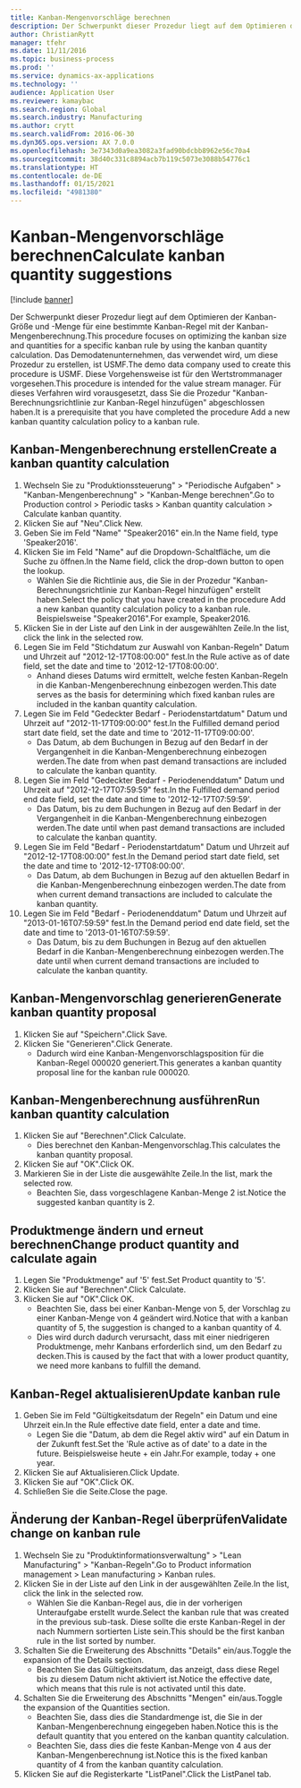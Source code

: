 ```yaml
---
title: Kanban-Mengenvorschläge berechnen
description: Der Schwerpunkt dieser Prozedur liegt auf dem Optimieren der Kanban-Größe und -Menge für eine bestimmte Kanban-Regel mit der Kanban-Mengenberechnung.
author: ChristianRytt
manager: tfehr
ms.date: 11/11/2016
ms.topic: business-process
ms.prod: ''
ms.service: dynamics-ax-applications
ms.technology: ''
audience: Application User
ms.reviewer: kamaybac
ms.search.region: Global
ms.search.industry: Manufacturing
ms.author: crytt
ms.search.validFrom: 2016-06-30
ms.dyn365.ops.version: AX 7.0.0
ms.openlocfilehash: 3e7343d0a9ea3082a3fad90bdcbb8962e56c70a4
ms.sourcegitcommit: 38d40c331c8894acb7b119c5073e3088b54776c1
ms.translationtype: HT
ms.contentlocale: de-DE
ms.lasthandoff: 01/15/2021
ms.locfileid: "4981380"
---
```

# <a name="calculate-kanban-quantity-suggestions"></a><span data-ttu-id="56ace-103">Kanban-Mengenvorschläge berechnen</span><span class="sxs-lookup"><span data-stu-id="56ace-103">Calculate kanban quantity suggestions</span></span>

[!include [banner](../../includes/banner.md)]

<span data-ttu-id="56ace-104">Der Schwerpunkt dieser Prozedur liegt auf dem Optimieren der Kanban-Größe und -Menge für eine bestimmte Kanban-Regel mit der Kanban-Mengenberechnung.</span><span class="sxs-lookup"><span data-stu-id="56ace-104">This procedure focuses on optimizing the kanban size and quantities for a specific kanban rule by using the kanban quantity calculation.</span></span> <span data-ttu-id="56ace-105">Das Demodatenunternehmen, das verwendet wird, um diese Prozedur zu erstellen, ist USMF.</span><span class="sxs-lookup"><span data-stu-id="56ace-105">The demo data company used to create this procedure is USMF.</span></span> <span data-ttu-id="56ace-106">Diese Vorgehensweise ist für den Wertstrommanager vorgesehen.</span><span class="sxs-lookup"><span data-stu-id="56ace-106">This procedure is intended for the value stream manager.</span></span> <span data-ttu-id="56ace-107">Für dieses Verfahren wird vorausgesetzt, dass Sie die Prozedur "Kanban-Berechnungsrichtlinie zur Kanban-Regel hinzufügen" abgeschlossen haben.</span><span class="sxs-lookup"><span data-stu-id="56ace-107">It is a prerequisite that you have completed the procedure Add a new kanban quantity calculation policy to a kanban rule.</span></span>


## <a name="create-a-kanban-quantity-calculation"></a><span data-ttu-id="56ace-108">Kanban-Mengenberechnung erstellen</span><span class="sxs-lookup"><span data-stu-id="56ace-108">Create a kanban quantity calculation</span></span>
1. <span data-ttu-id="56ace-109">Wechseln Sie zu "Produktionssteuerung" > "Periodische Aufgaben" > "Kanban-Mengenberechnung" > "Kanban-Menge berechnen".</span><span class="sxs-lookup"><span data-stu-id="56ace-109">Go to Production control > Periodic tasks > Kanban quantity calculation > Calculate kanban quantity.</span></span>
2. <span data-ttu-id="56ace-110">Klicken Sie auf "Neu".</span><span class="sxs-lookup"><span data-stu-id="56ace-110">Click New.</span></span>
3. <span data-ttu-id="56ace-111">Geben Sie im Feld "Name" "Speaker2016" ein.</span><span class="sxs-lookup"><span data-stu-id="56ace-111">In the Name field, type 'Speaker2016'.</span></span>
4. <span data-ttu-id="56ace-112">Klicken Sie im Feld "Name" auf die Dropdown-Schaltfläche, um die Suche zu öffnen.</span><span class="sxs-lookup"><span data-stu-id="56ace-112">In the Name field, click the drop-down button to open the lookup.</span></span>
    * <span data-ttu-id="56ace-113">Wählen Sie die Richtlinie aus, die Sie in der Prozedur "Kanban-Berechnungsrichtlinie zur Kanban-Regel hinzufügen" erstellt haben.</span><span class="sxs-lookup"><span data-stu-id="56ace-113">Select the policy that you have created in the procedure Add a new kanban quantity calculation policy to a kanban rule.</span></span> <span data-ttu-id="56ace-114">Beispielsweise "Speaker2016".</span><span class="sxs-lookup"><span data-stu-id="56ace-114">For example, Speaker2016.</span></span>  
5. <span data-ttu-id="56ace-115">Klicken Sie in der Liste auf den Link in der ausgewählten Zeile.</span><span class="sxs-lookup"><span data-stu-id="56ace-115">In the list, click the link in the selected row.</span></span>
6. <span data-ttu-id="56ace-116">Legen Sie im Feld "Stichdatum zur Auswahl von Kanban-Regeln" Datum und Uhrzeit auf "2012-12-17T08:00:00" fest.</span><span class="sxs-lookup"><span data-stu-id="56ace-116">In the Rule active as of date field, set the date and time to '2012-12-17T08:00:00'.</span></span>
    * <span data-ttu-id="56ace-117">Anhand dieses Datums wird ermittelt, welche festen Kanban-Regeln in die Kanban-Mengenberechnung einbezogen werden.</span><span class="sxs-lookup"><span data-stu-id="56ace-117">This date serves as the basis for determining which fixed kanban rules are included in the kanban quantity calculation.</span></span>  
7. <span data-ttu-id="56ace-118">Legen Sie im Feld "Gedeckter Bedarf - Periodenstartdatum" Datum und Uhrzeit auf "2012-11-17T09:00:00" fest.</span><span class="sxs-lookup"><span data-stu-id="56ace-118">In the Fulfilled demand period start date field, set the date and time to '2012-11-17T09:00:00'.</span></span>
    * <span data-ttu-id="56ace-119">Das Datum, ab dem Buchungen in Bezug auf den Bedarf in der Vergangenheit in die Kanban-Mengenberechnung einbezogen werden.</span><span class="sxs-lookup"><span data-stu-id="56ace-119">The date from when past demand transactions are included to calculate the kanban quantity.</span></span>  
8. <span data-ttu-id="56ace-120">Legen Sie im Feld "Gedeckter Bedarf - Periodenenddatum" Datum und Uhrzeit auf "2012-12-17T07:59:59" fest.</span><span class="sxs-lookup"><span data-stu-id="56ace-120">In the Fulfilled demand period end date field, set the date and time to '2012-12-17T07:59:59'.</span></span>
    * <span data-ttu-id="56ace-121">Das Datum, bis zu dem Buchungen in Bezug auf den Bedarf in der Vergangenheit in die Kanban-Mengenberechnung einbezogen werden.</span><span class="sxs-lookup"><span data-stu-id="56ace-121">The date until when past demand transactions are included to calculate the kanban quantity.</span></span>  
9. <span data-ttu-id="56ace-122">Legen Sie im Feld "Bedarf - Periodenstartdatum" Datum und Uhrzeit auf "2012-12-17T08:00:00" fest.</span><span class="sxs-lookup"><span data-stu-id="56ace-122">In the Demand period start date field, set the date and time to '2012-12-17T08:00:00'.</span></span>
    * <span data-ttu-id="56ace-123">Das Datum, ab dem Buchungen in Bezug auf den aktuellen Bedarf in die Kanban-Mengenberechnung einbezogen werden.</span><span class="sxs-lookup"><span data-stu-id="56ace-123">The date from when current demand transactions are included to calculate the kanban quantity.</span></span>  
10. <span data-ttu-id="56ace-124">Legen Sie im Feld "Bedarf - Periodenenddatum" Datum und Uhrzeit auf "2013-01-16T07:59:59" fest.</span><span class="sxs-lookup"><span data-stu-id="56ace-124">In the Demand period end date field, set the date and time to '2013-01-16T07:59:59'.</span></span>
    * <span data-ttu-id="56ace-125">Das Datum, bis zu dem Buchungen in Bezug auf den aktuellen Bedarf in die Kanban-Mengenberechnung einbezogen werden.</span><span class="sxs-lookup"><span data-stu-id="56ace-125">The date until when current demand transactions are included to calculate the kanban quantity.</span></span>  

## <a name="generate-kanban-quantity-proposal"></a><span data-ttu-id="56ace-126">Kanban-Mengenvorschlag generieren</span><span class="sxs-lookup"><span data-stu-id="56ace-126">Generate kanban quantity proposal</span></span>
1. <span data-ttu-id="56ace-127">Klicken Sie auf "Speichern".</span><span class="sxs-lookup"><span data-stu-id="56ace-127">Click Save.</span></span>
2. <span data-ttu-id="56ace-128">Klicken Sie "Generieren".</span><span class="sxs-lookup"><span data-stu-id="56ace-128">Click Generate.</span></span>
    * <span data-ttu-id="56ace-129">Dadurch wird eine Kanban-Mengenvorschlagsposition für die Kanban-Regel 000020 generiert.</span><span class="sxs-lookup"><span data-stu-id="56ace-129">This generates a kanban quantity proposal line for the kanban rule 000020.</span></span>  

## <a name="run-kanban-quantity-calculation"></a><span data-ttu-id="56ace-130">Kanban-Mengenberechnung ausführen</span><span class="sxs-lookup"><span data-stu-id="56ace-130">Run kanban quantity calculation</span></span>
1. <span data-ttu-id="56ace-131">Klicken Sie auf "Berechnen".</span><span class="sxs-lookup"><span data-stu-id="56ace-131">Click Calculate.</span></span>
    * <span data-ttu-id="56ace-132">Dies berechnet den Kanban-Mengenvorschlag.</span><span class="sxs-lookup"><span data-stu-id="56ace-132">This calculates the kanban quantity proposal.</span></span>  
2. <span data-ttu-id="56ace-133">Klicken Sie auf "OK".</span><span class="sxs-lookup"><span data-stu-id="56ace-133">Click OK.</span></span>
3. <span data-ttu-id="56ace-134">Markieren Sie in der Liste die ausgewählte Zeile.</span><span class="sxs-lookup"><span data-stu-id="56ace-134">In the list, mark the selected row.</span></span>
    * <span data-ttu-id="56ace-135">Beachten Sie, dass vorgeschlagene Kanban-Menge 2 ist.</span><span class="sxs-lookup"><span data-stu-id="56ace-135">Notice the suggested kanban quantity is 2.</span></span>  

## <a name="change-product-quantity-and-calculate-again"></a><span data-ttu-id="56ace-136">Produktmenge ändern und erneut berechnen</span><span class="sxs-lookup"><span data-stu-id="56ace-136">Change product quantity and calculate again</span></span>
1. <span data-ttu-id="56ace-137">Legen Sie "Produktmenge" auf '5' fest.</span><span class="sxs-lookup"><span data-stu-id="56ace-137">Set Product quantity to '5'.</span></span>
2. <span data-ttu-id="56ace-138">Klicken Sie auf "Berechnen".</span><span class="sxs-lookup"><span data-stu-id="56ace-138">Click Calculate.</span></span>
3. <span data-ttu-id="56ace-139">Klicken Sie auf "OK".</span><span class="sxs-lookup"><span data-stu-id="56ace-139">Click OK.</span></span>
    * <span data-ttu-id="56ace-140">Beachten Sie, dass bei einer Kanban-Menge von 5, der Vorschlag zu einer Kanban-Menge von 4 geändert wird.</span><span class="sxs-lookup"><span data-stu-id="56ace-140">Notice that with a kanban quantity of 5, the suggestion is changed to a kanban quantity of 4.</span></span>  
    * <span data-ttu-id="56ace-141">Dies wird durch dadurch verursacht, dass mit einer niedrigeren Produktmenge, mehr Kanbans erforderlich sind, um den Bedarf zu decken.</span><span class="sxs-lookup"><span data-stu-id="56ace-141">This is caused by the fact that with a lower product quantity, we need more kanbans to fulfill the demand.</span></span>  

## <a name="update-kanban-rule"></a><span data-ttu-id="56ace-142">Kanban-Regel aktualisieren</span><span class="sxs-lookup"><span data-stu-id="56ace-142">Update kanban rule</span></span>
1. <span data-ttu-id="56ace-143">Geben Sie im Feld "Gültigkeitsdatum der Regeln" ein Datum und eine Uhrzeit ein.</span><span class="sxs-lookup"><span data-stu-id="56ace-143">In the Rule effective date field, enter a date and time.</span></span>
    * <span data-ttu-id="56ace-144">Legen Sie die "Datum, ab dem die Regel aktiv wird" auf ein Datum in der Zukunft fest.</span><span class="sxs-lookup"><span data-stu-id="56ace-144">Set the 'Rule active as of date' to a date in the future.</span></span> <span data-ttu-id="56ace-145">Beispielsweise heute + ein Jahr.</span><span class="sxs-lookup"><span data-stu-id="56ace-145">For example, today + one year.</span></span>  
2. <span data-ttu-id="56ace-146">Klicken Sie auf Aktualisieren.</span><span class="sxs-lookup"><span data-stu-id="56ace-146">Click Update.</span></span>
3. <span data-ttu-id="56ace-147">Klicken Sie auf "OK".</span><span class="sxs-lookup"><span data-stu-id="56ace-147">Click OK.</span></span>
4. <span data-ttu-id="56ace-148">Schließen Sie die Seite.</span><span class="sxs-lookup"><span data-stu-id="56ace-148">Close the page.</span></span>

## <a name="validate-change-on-kanban-rule"></a><span data-ttu-id="56ace-149">Änderung der Kanban-Regel überprüfen</span><span class="sxs-lookup"><span data-stu-id="56ace-149">Validate change on kanban rule</span></span>
1. <span data-ttu-id="56ace-150">Wechseln Sie zu "Produktinformationsverwaltung" > "Lean Manufacturing" > "Kanban-Regeln".</span><span class="sxs-lookup"><span data-stu-id="56ace-150">Go to Product information management > Lean manufacturing > Kanban rules.</span></span>
2. <span data-ttu-id="56ace-151">Klicken Sie in der Liste auf den Link in der ausgewählten Zeile.</span><span class="sxs-lookup"><span data-stu-id="56ace-151">In the list, click the link in the selected row.</span></span>
    * <span data-ttu-id="56ace-152">Wählen Sie die Kanban-Regel aus, die in der vorherigen Unteraufgabe erstellt wurde.</span><span class="sxs-lookup"><span data-stu-id="56ace-152">Select the kanban rule that was created in the previous sub-task.</span></span> <span data-ttu-id="56ace-153">Diese sollte die erste Kanban-Regel in der nach Nummern sortierten Liste sein.</span><span class="sxs-lookup"><span data-stu-id="56ace-153">This should be the first kanban rule in the list sorted by number.</span></span>  
3. <span data-ttu-id="56ace-154">Schalten Sie die Erweiterung des Abschnitts "Details" ein/aus.</span><span class="sxs-lookup"><span data-stu-id="56ace-154">Toggle the expansion of the Details section.</span></span>
    * <span data-ttu-id="56ace-155">Beachten Sie das Gültigkeitsdatum, das anzeigt, dass diese Regel bis zu diesem Datum nicht aktiviert ist.</span><span class="sxs-lookup"><span data-stu-id="56ace-155">Notice the effective date, which means that this rule is not activated until this date.</span></span>  
4. <span data-ttu-id="56ace-156">Schalten Sie die Erweiterung des Abschnitts "Mengen" ein/aus.</span><span class="sxs-lookup"><span data-stu-id="56ace-156">Toggle the expansion of the Quantities section.</span></span>
    * <span data-ttu-id="56ace-157">Beachten Sie, dass dies die Standardmenge ist, die Sie in der Kanban-Mengenberechnung eingegeben haben.</span><span class="sxs-lookup"><span data-stu-id="56ace-157">Notice this is the default quantity that you entered on the kanban quantity calculation.</span></span>  
    * <span data-ttu-id="56ace-158">Beachten Sie, dass dies die feste Kanban-Menge von 4 aus der Kanban-Mengenberechnung ist.</span><span class="sxs-lookup"><span data-stu-id="56ace-158">Notice this is the fixed kanban quantity of 4 from the kanban quantity calculation.</span></span>  
5. <span data-ttu-id="56ace-159">Klicken Sie auf die Registerkarte "ListPanel".</span><span class="sxs-lookup"><span data-stu-id="56ace-159">Click the ListPanel tab.</span></span>

